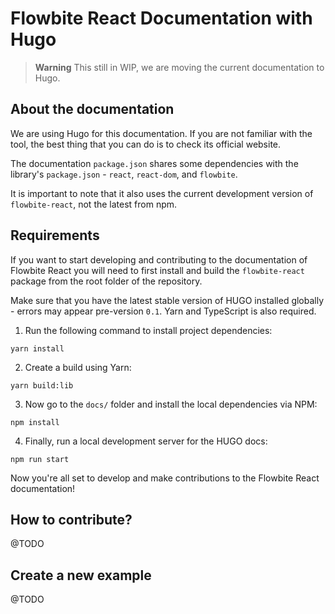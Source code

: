 # Flowbite React Documentation with Hugo

> **Warning** This still in WIP, we are moving the current documentation to Hugo.

## About the documentation

We are using Hugo for this documentation. If you are not familiar with the tool, the best thing that you can do is to check its official website.

The documentation `package.json` shares some dependencies with the library's `package.json` - `react`, `react-dom`, and `flowbite`.

It is important to note that it also uses the current development version of `flowbite-react`, not the latest from npm.

## Requirements

If you want to start developing and contributing to the documentation of Flowbite React you will need to first install and build the `flowbite-react` package from the root folder of the repository. 

Make sure that you have the latest stable version of HUGO installed globally - errors may appear pre-version `0.1`. Yarn and TypeScript is also required.

1. Run the following command to install project dependencies:

```
yarn install
```

2. Create a build using Yarn:

```
yarn build:lib
```

3. Now go to the `docs/` folder and install the local dependencies via NPM:

```
npm install
```

4. Finally, run a local development server for the HUGO docs:

```
npm run start
```

Now you're all set to develop and make contributions to the Flowbite React documentation!

## How to contribute?

@TODO

## Create a new example

@TODO